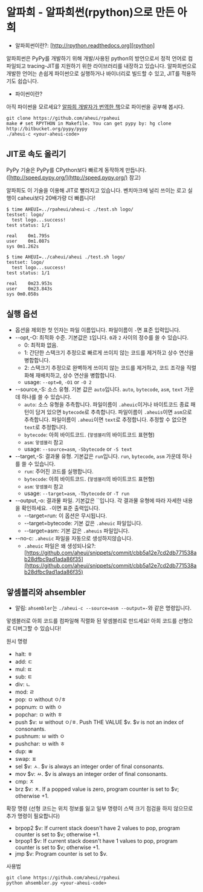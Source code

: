 알파희 - 알파희썬(rpython)으로 만든 아희
====

* 알파희썬이란?: [http://rpython.readthedocs.org][rpython]

알파희썬은 PyPy를 개발하기 위해 개발/사용된 python의 방언으로서 정적 언어로 컴파일되고 tracing-JIT를 지원하기 위한 라이브러리를 내장하고 있습니다.
알파희썬으로 개발한 언어는 손쉽게 파이썬으로 실행하거나 바이너리로 빌드할 수 있고, JIT를 적용하기도 쉽습니다.

* 파이썬이란?

아직 파이썬을 모르세요? [알파희 개발자가 번역한 책](http://www.yes24.com/24/Goods/15240210?Acode=101)으로 파이썬을 공부해 봅시다.


```
git clone https://github.com/aheui/rpaheui
make # set RPYTHON in Makefile. You can get pypy by: hg clone http://bitbucket.org/pypy/pypy
./aheui-c <your-aheui-code>
```

JIT로 속도 올리기
----

PyPy 기술은 PyPy를 CPython보다 빠르게 동작하게 만듭니다. ([http://speed.pypy.org/](http://speed.pypy.org/) 참고)

알파희도 이 기술을 이용해 JIT로 빨라지고 있습니다. 벤치마크에 널리 쓰이는 로고 실행이 caheui보다 20배가량 더 빠릅니다!

```
$ time AHEUI=../rpaheui/aheui-c ./test.sh logo/
testset: logo/
  test logo...success!
test status: 1/1

real	0m1.795s
user	0m1.087s
sys	0m1.262s
```

```
$ time AHEUI=../caheui/aheui ./test.sh logo/
testset: logo/
  test logo...success!
test status: 1/1

real	0m23.953s
user	0m23.843s
sys	0m0.058s
```

실행 옵션
----
- 옵션을 제외한 첫 인자는 파일 이름입니다. 파일이름이 `-`면 표준 입력입니다.
- --opt,-O: 최적화 수준. 기본값은 `1`입니다. `0`과 `2` 사이의 정수를 쓸 수 있습니다.
  - 0: 최적화 없음.
  - 1: 간단한 스택크기 추정으로 빠르게 쓰이지 않는 코드를 제거하고 상수 연산을 병합합니다.
  - 2: 스택크기 추정으로 완벽하게 쓰이지 않는 코드를 제거하고, 코드 조각을 직렬화해 재배치하고, 상수 연산을 병합합니다.
  - usage: `--opt=0`, `-O1` or `-O 2`
- --source,-S: 소스 유형. 기본 값은 `auto`입니다. `auto`, `bytecode`, `asm`, `text` 가운데 하나를 쓸 수 있습니다.
  - `auto`: 소스 유형을 추측합니다. 파일이름이 `.aheuic`이거나 바이트코드 종료 패턴이 담겨 있으면 `bytecode`로 추측합니다. 파일이름이 `.aheuis`이면 `asm`으로 추측합니다. 파일이름이 `.aheui`이면 `text`로 추정합니다. 추정할 수 없으면 `text`로 추정합니다.
  - `bytecode`: 아희 바이트코드. (`앟셈블리`의 바이트코드 표현형)
  - `asm`: `앟셈블리` 참고
  - usage: `--source=asm`, `-Sbytecode` or `-S text`
- --target,-S: 결과물 유형. 기본값은 `run`입니다. `run`, `bytecode`, `asm` 가운데 하나를 쓸 수 있습니다.
  - `run`: 주어진 코드를 실행합니다.
  - `bytecode`: 아희 바이트코드. (`앟셈블리`의 바이트코드 표현형)
  - `asm`: `앟셈블리` 참고
  - usage: `--target=asm`, `-Tbytecode` or `-T run`
- --output,-o: 결과물 파일. 기본값은 ``입니다. 각 결과물 유형에 따라 자세한 내용을 확인하세요. `-`이면 표준 출력입니다.
  - --target=run: 이 옵션은 무시됩니다.
  - --target=bytecode: 기본 값은 `.aheuic` 파일입니다.
  - --target=asm: 기본 값은 `.aheuis` 파일입니다.
- --no-c: `.aheuic` 파일을 자동으로 생성하지않습니다.
  - `.aheuic` 파일은 왜 생성되나요?: [https://github.com/aheui/snippets/commit/cbb5a12e7cd2db771538ab28dfbc9ad1ada86f35](https://github.com/aheui/snippets/commit/cbb5a12e7cd2db771538ab28dfbc9ad1ada86f35)

앟셈블리와 ahsembler
----

* 알림: `ahsembler`는 `./aheui-c --source=asm --output=-`와 같은 명령입니다.

앟셈블러로 아희 코드를 컴파일해 직렬화 된 앟셈블리로 만드세요!
아희 코드를 선형으로 디버그할 수 있습니다!

원시 명령

- halt: ㅎ
- add: ㄷ
- mul: ㄸ
- sub: ㅌ
- div: ㄴ
- mod: ㄹ
- pop: ㅁ without ㅇ/ㅎ
- popnum: ㅁ with ㅇ
- popchar: ㅁ with ㅎ
- push $v: ㅂ without ㅇ/ㅎ. Push THE VALUE $v. $v is not an index of consonants.
- pushnum: ㅂ with ㅇ
- pushchar: ㅂ with ㅎ
- dup: ㅃ
- swap: ㅍ
- sel $v: ㅅ. $v is always an integer order of final consonants.
- mov $v: ㅆ. $v is always an integer order of final consonants.
- cmp: ㅈ
- brz $v: ㅊ. If a popped value is zero, program counter is set to $v; otherwise +1.

확장 명령 (선형 코드는 위치 정보를 잃고 일부 명령이 스택 크기 점검을 하지 않으므로 추가 명령이 필요합니다)

- brpop2 $v: If current stack doesn't have 2 values to pop, program counter is set to $v; otherwise +1.
- brpop1 $v: If current stack doesn't have 1 values to pop, program counter is set to $v; otherwise +1.
- jmp $v: Program counter is set to $v.

사용법

```
git clone https://github.com/aheui/rpaheui
python ahsembler.py <your-aheui-code>
```

 [rpython]: http://rpython.readthedocs.org